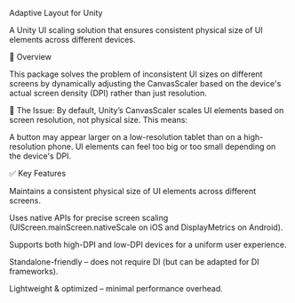Adaptive Layout for Unity

A Unity UI scaling solution that ensures consistent physical size of UI elements across different devices.

📖 Overview

This package solves the problem of inconsistent UI sizes on different screens by dynamically adjusting the CanvasScaler based on the device's actual screen density (DPI) rather than just resolution.

🛑 The Issue:
By default, Unity’s CanvasScaler scales UI elements based on screen resolution, not physical size. This means:

A button may appear larger on a low-resolution tablet than on a high-resolution phone.
UI elements can feel too big or too small depending on the device's DPI.

✅ Key Features

Maintains a consistent physical size of UI elements across different screens.

Uses native APIs for precise screen scaling (UIScreen.mainScreen.nativeScale on iOS and DisplayMetrics on Android).

Supports both high-DPI and low-DPI devices for a uniform user experience.

Standalone-friendly – does not require DI (but can be adapted for DI frameworks).

Lightweight & optimized – minimal performance overhead.
